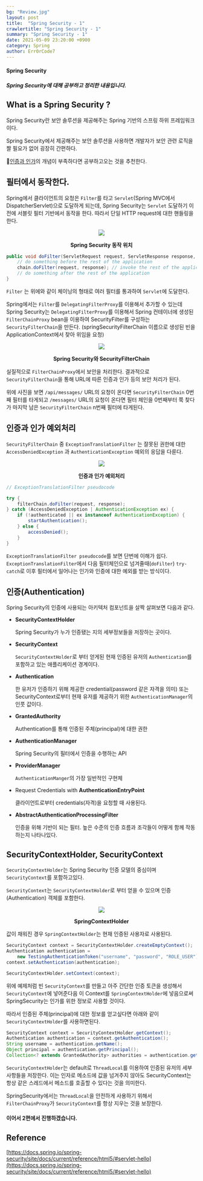 ```yaml
---
bg: "Review.jpg"
layout: post
title:  "Spring Security - 1"
crawlertitle: "Spring Security - 1"
summary: "Spring Security - 1"
date: 2021-05-09 23:20:00 +0900
category: Spring
author: Err0rCode7
---
```


#### Spring Security
##### Spring Security에 대해 공부하고 정리한 내용입니다.

## What is a Spring Security ?

Spring Security란 보안 솔루션을 제공해주는 Spring 기반의 스프링 하위 프레임워크이다.

Spring Security에서 제공해주는 보안 솔루션을 사용하면 개발자가 보안 관련 로직을 짤 필요가 없어 굉장히 간편하다.

🔗[인증과 인가](https://err0rcode7.github.io/backend/2021/05/06/%EC%9D%B8%EC%A6%9D%EA%B3%BC%EC%9D%B8%EA%B0%80.html)의 개념이 부족하다면 공부하고오는 것을 추천한다.

## 필터에서 동작한다.

Spring에서 클라이언트의 요청은 `Filter`를 타고 `Servlet`(Spring MVC에서 DispatcherServlet)으로 도달하게 되는데, Spring Security는 `Servlet` 도달하기 이전에 서블릿 필터 기반에서 동작을 한다. 따라서 단일 HTTP request에 대한 핸들링을 한다.

<p align="center">
<img src="https://user-images.githubusercontent.com/48249549/117572859-d3bdf700-b10f-11eb-89cf-e8862c383516.png">
<p style="font-weight:bold" align="center">Spring Security 동작 위치</p>
</p>

```java
public void doFilter(ServletRequest request, ServletResponse response, FilterChain chain) {
    // do something before the rest of the application
    chain.doFilter(request, response); // invoke the rest of the application
    // do something after the rest of the application
}
```

`Filter` 는 위에와 같이 체이닝의 형태로 여러 필터를 통과하여 `Servlet`에 도달한다.

Spring에서는 `Filter`를 `DelegatingFilterProxy`를 이용해서 추가할 수 있는데 Spring Security는 `DelegatingFilterProxy`를 이용해서 Spring 컨테이너에 생성된 `FilterChainProxy` bean을 이용하여 SecurityFilter를 구성하는 `SecurityFilterChain`을 만든다. (springSecurityFilterChain 이름으로 생성된 빈을 ApplicationContext에서 찾아 위임을 요청)

<p align="center">
<img src="https://user-images.githubusercontent.com/48249549/117573539-72982280-b113-11eb-8a1d-f8ba7a5dd1b0.png">
<p style="font-weight:bold" align="center">Spring Security와 SecurityFilterChain</p>
</p>

실질적으로 `FilterChainProxy`에서 보안을 처리한다. 결과적으로 `SecurityFilterChain`을 통해 URL에 따른 인증과 인가 등의 보안 처리가 된다.

위에 사진을 보면 `/api/messages/` URL의 요청이 온다면 `SecurityFilterChain` 0번째 필터를 타게되고 `/messages/` URL의 요청이 온다면 필터 체인을 0번째부터 쭉 찾다가 마지막 남은 `SecurityFilterChain` n번째 필터에 타게된다.

## 인증과 인가 예외처리

`SecurityFilterChain` 중 `ExceptionTranslationFilter` 는 잘못된 권한에 대한 `AccessDeniedException` 과 `AuthenticationException` 예외의 응답을 다룬다.

<p align="center">
<img src="https://user-images.githubusercontent.com/48249549/117573789-d111d080-b114-11eb-88c9-04c305288d1b.png">
<p style="font-weight:bold" align="center">인증과 인가 예외처리</p>
</p>

```java
// ExceptionTranslationFilter pseudocode

try {
    filterChain.doFilter(request, response); 
} catch (AccessDeniedException | AuthenticationException ex) {
    if (!authenticated || ex instanceof AuthenticationException) {
        startAuthentication(); 
    } else {
        accessDenied(); 
    }
}
```

`ExceptionTranslationFilter pseudocode`를 보면 단번에 이해가 쉽다. `ExceptionTranslationFilter`에서 다음 필터체인으로 넘겨줄때(`doFilter`) `try-catch`로 이후 필터에서 일어나는 인가와 인증에 대한 예외를 받는 방식이다.

## 인증(Authentication)

Spring Security의 인증에 사용되는 아키텍처 컴포넌트을 살짝 살펴보면 다음과 같다.

- **SecurityContextHolder**

  Spring Security가 누가 인증됐는 지의 세부정보들을 저장하는 곳이다.

- **SecurityContext**

  `SecurityContextHolder`로 부터 얻게된 현재 인증된 유저의 `Authentication`를 포함하고 있는 애플리케이션 경계이다.

- **Authentication**

  한 유저가 인증하기 위해 제공한 credential(password 같은 자격을 의미) 또는 SecurityContext로부터 현재 유저를 제공하기 위한 `AuthenticationManager`의 인풋 값이다.

- **GrantedAuthority**

  Authentication를 통해 인증된 주체(principal)에 대한 권한

- **AuthenticationManager**

  Spring Security의 필터에서 인증을 수행하는 API

- **ProviderManager**

  `AuthenticationManger`의 가장 일반적인 구현체

- Request Credentials with **AuthenticationEntryPoint**

  클라이언트로부터 credentials(자격)을 요청할 때 사용된다.

- **AbstractAuthenticationProcessingFilter**

  인증을 위해 기반이 되는 필터. 높은 수준의 인증 흐름과 조각들이 어떻게 함께 작동하는지 나타나있다.

## SecurityContextHolder, SecurityContext

`SecurityContextHolder`는 Spring Security 인증 모델의 중심이며 `SecurityContext`를 포함하고있다.

`SecurityContext`는 `SecurityContextHolder`로 부터 얻을 수 있으며 인증(Authentication) 객체를 포함한다.

<p align="center">
<img src="https://user-images.githubusercontent.com/48249549/117574868-2f8d7d80-b11a-11eb-9cf1-b8950952f6c2.png">
<p style="font-weight:bold" align="center">SpringContextHolder</p>
</p>

값이 채워진 경우 `SpringContextHolder`는 현재 인증된 사용자로 사용된다.

```java
SecurityContext context = SecurityContextHolder.createEmptyContext(); 
Authentication authentication =
    new TestingAuthenticationToken("username", "password", "ROLE_USER"); 
context.setAuthentication(authentication);

SecurityContextHolder.setContext(context); 
```

위에 예제처럼 빈 `SecurityContext`를 만들고 아주 간단한 인증 토큰을 생성해서 `SecurityContext`에 넣어준다음 이 Context를 `SpringContextHolder`에 넣음으로써 SpringSecurity는 인가를 위한 정보로 사용할 것이다.

따라서 인증된 주체(principal)에 대한 정보를 얻고싶다면 아래와 같이 `SecurityContextHolder`를 사용하면된다.

```java
SecurityContext context = SecurityContextHolder.getContext();
Authentication authentication = context.getAuthentication();
String username = authentication.getName();
Object principal = authentication.getPrincipal();
Collection<? extends GrantedAuthority> authorities = authentication.getAuthorities();
```

`SecurityContextHolder`는 default로 `ThreadLocal`를 이용하여 인증된 유저의 세부사항들을 저장한다. 이는 인자로 메소드에 값을 넘겨주지 않아도 SecurityContext는 항상 같은 스레드에서 메소드를 호출할 수 있다는 것을 의미한다.

SpringSecurity에서는 `ThreadLocal`을 안전하게 사용하기 위해서 `FilterChainProxy`가 `SecurityContext`를 항상 지우는 것을 보장한다.

#### 이어서 2편에서 진행하겠습니다.

## Reference

[https://docs.spring.io/spring-security/site/docs/current/reference/html5/#servlet-hello](https://docs.spring.io/spring-security/site/docs/current/reference/html5/#servlet-hello)

